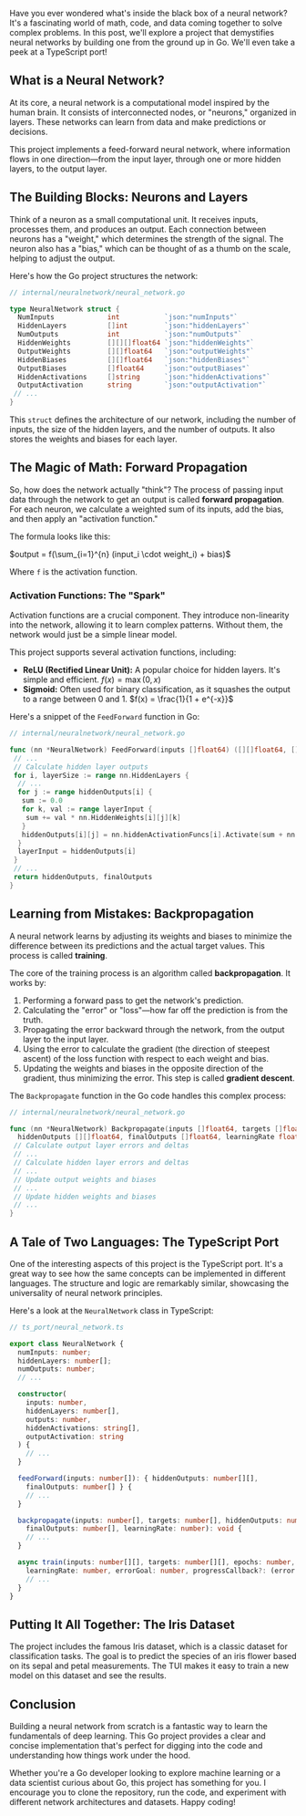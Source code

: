 
Have you ever wondered what's inside the black box of a neural network? It's a
fascinating world of math, code, and data coming together to solve complex
problems. In this post, we'll explore a project that demystifies neural
networks by building one from the ground up in Go. We'll even take a peek at a
TypeScript port!

## What is a Neural Network?

At its core, a neural network is a computational model inspired by the human
brain. It consists of interconnected nodes, or "neurons," organized in layers.
These networks can learn from data and make predictions or decisions.

This project implements a feed-forward neural network, where information flows
in one direction—from the input layer, through one or more hidden layers, to
the output layer.

## The Building Blocks: Neurons and Layers

Think of a neuron as a small computational unit. It receives inputs, processes
them, and produces an output. Each connection between neurons has a "weight,"
which determines the strength of the signal. The neuron also has a "bias,"
which can be thought of as a thumb on the scale, helping to adjust the output.

Here's how the Go project structures the network:

```go
// internal/neuralnetwork/neural_network.go

type NeuralNetwork struct {
  NumInputs             int           `json:"numInputs"`
  HiddenLayers          []int         `json:"hiddenLayers"`
  NumOutputs            int           `json:"numOutputs"`
  HiddenWeights         [][][]float64 `json:"hiddenWeights"`
  OutputWeights         [][]float64   `json:"outputWeights"`
  HiddenBiases          [][]float64   `json:"hiddenBiases"`
  OutputBiases          []float64     `json:"outputBiases"`
  HiddenActivations     []string      `json:"hiddenActivations"`
  OutputActivation      string        `json:"outputActivation"`
 // ...
}
```

This `struct` defines the architecture of our network, including the number of
inputs, the size of the hidden layers, and the number of outputs. It also
stores the weights and biases for each layer.

## The Magic of Math: Forward Propagation

So, how does the network actually "think"? The process of passing input data
through the network to get an output is called **forward propagation**. For each
neuron, we calculate a weighted sum of its inputs, add the bias, and then
apply an "activation function."

The formula looks like this:

$output = f(\sum_{i=1}^{n} (input_i \cdot weight_i) + bias)$

Where `f` is the activation function.

### Activation Functions: The "Spark"

Activation functions are a crucial component. They introduce non-linearity into
the network, allowing it to learn complex patterns. Without them, the network
would just be a simple linear model.

This project supports several activation functions, including:

* **ReLU (Rectified Linear Unit):** A popular choice for hidden layers. It's
    simple and efficient.
    $f(x) = \max(0, x)$
* **Sigmoid:** Often used for binary classification, as it squashes the
    output to a range between 0 and 1.
    $f(x) = \frac{1}{1 + e^{-x}}$

Here's a snippet of the `FeedForward` function in Go:

```go
// internal/neuralnetwork/neural_network.go

func (nn *NeuralNetwork) FeedForward(inputs []float64) ([][]float64, []float64) {
 // ...
 // Calculate hidden layer outputs
 for i, layerSize := range nn.HiddenLayers {
  // ...
  for j := range hiddenOutputs[i] {
   sum := 0.0
   for k, val := range layerInput {
    sum += val * nn.HiddenWeights[i][j][k]
   }
   hiddenOutputs[i][j] = nn.hiddenActivationFuncs[i].Activate(sum + nn.HiddenBiases[i][j])
  }
  layerInput = hiddenOutputs[i]
 }
 // ...
 return hiddenOutputs, finalOutputs
}
```

## Learning from Mistakes: Backpropagation

A neural network learns by adjusting its weights and biases to minimize the
difference between its predictions and the actual target values. This process
is called **training**.

The core of the training process is an algorithm called **backpropagation**. It
works by:

1. Performing a forward pass to get the network's prediction.
1. Calculating the "error" or "loss"—how far off the prediction is from the
    truth.
1. Propagating the error backward through the network, from the output layer
    to the input layer.
1. Using the error to calculate the gradient (the direction of steepest
    ascent) of the loss function with respect to each weight and bias.
1. Updating the weights and biases in the opposite direction of the
    gradient, thus minimizing the error. This step is called **gradient
    descent**.

The `Backpropagate` function in the Go code handles this complex process:

```go
// internal/neuralnetwork/neural_network.go

func (nn *NeuralNetwork) Backpropagate(inputs []float64, targets []float64,
  hiddenOutputs [][]float64, finalOutputs []float64, learningRate float64) {
 // Calculate output layer errors and deltas
 // ...
 // Calculate hidden layer errors and deltas
 // ...
 // Update output weights and biases
 // ...
 // Update hidden weights and biases
 // ...
}
```

## A Tale of Two Languages: The TypeScript Port

One of the interesting aspects of this project is the TypeScript port. It's a
great way to see how the same concepts can be implemented in different
languages. The structure and logic are remarkably similar, showcasing the
universality of neural network principles.

Here's a look at the `NeuralNetwork` class in TypeScript:

```typescript
// ts_port/neural_network.ts

export class NeuralNetwork {
  numInputs: number;
  hiddenLayers: number[];
  numOutputs: number;
  // ...

  constructor(
    inputs: number,
    hiddenLayers: number[],
    outputs: number,
    hiddenActivations: string[],
    outputActivation: string
  ) {
    // ...
  }

  feedForward(inputs: number[]): { hiddenOutputs: number[][], 
    finalOutputs: number[] } {
    // ...
  }

  backpropagate(inputs: number[], targets: number[], hiddenOutputs: number[][],
    finalOutputs: number[], learningRate: number): void {
    // ...
  }

  async train(inputs: number[][], targets: number[][], epochs: number,
    learningRate: number, errorGoal: number, progressCallback?: (error: number) => void): Promise<void> {
    // ...
  }
}
```

## Putting It All Together: The Iris Dataset

The project includes the famous Iris dataset, which is a classic dataset for
classification tasks. The goal is to predict the species of an iris flower
based on its sepal and petal measurements. The TUI makes it easy to train a new
model on this dataset and see the results.

## Conclusion

Building a neural network from scratch is a fantastic way to learn the
fundamentals of deep learning. This Go project provides a clear and concise
implementation that's perfect for digging into the code and understanding how
things work under the hood.

Whether you're a Go developer looking to explore machine learning or a data
scientist curious about Go, this project has something for you. I encourage you
to clone the repository, run the code, and experiment with different network
architectures and datasets. Happy coding!

